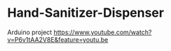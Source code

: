 # Hand-Sanitizer-Dispenser
Arduino project
https://www.youtube.com/watch?v=P6v1tAA2V8E&feature=youtu.be

